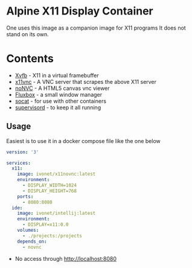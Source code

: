 # Alpine X11 Display Container

One uses this image as a companion image for X11 programs
It does not stand on its own.


# Contents

* [Xvfb](http://www.x.org/releases/X11R7.6/doc/man/man1/Xvfb.1.xhtml) - X11 in a virtual framebuffer
* [x11vnc](http://www.karlrunge.com/x11vnc/) - A VNC server that scrapes the above X11 server
* [noNVC](https://kanaka.github.io/noVNC/) - A HTML5 canvas vnc viewer
* [Fluxbox](http://www.fluxbox.org/) - a small window manager
* [socat](http://www.dest-unreach.org/socat/) - for use with other containers
* [supervisord](http://supervisord.org) - to keep it all running

## Usage

Easiest is to use it in a docker compose file like the one below

```yaml
version: '3'

services:
  x11:
    image: ivonet/x11novnc:latest
    environment:
      - DISPLAY_WIDTH=1024
      - DISPLAY_HEIGHT=768
    ports:
      - 8080:8080
  ide:
    image: ivonet/intellij:latest
    environment:
      - DISPLAY=x11:0.0
    volumes:
      - ./projects:/projects
    depends_on:
      - novnc
```

* No access through [http://localhost:8080](http://localhost:8080)
